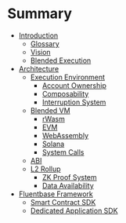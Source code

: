 # Summary

- [Introduction](introduction/index.md)
  - [Glossary](introduction/glossary.md)
  - [Vision](introduction/vision.md)
  - [Blended Execution](introduction/blended-execution.md)
- [Architecture](architecture/index.md)
  - [Execution Environment](architecture/execution-environment/index.md)
    - [Account Ownership](architecture/execution-environment/account-ownership.md)
    - [Composability](architecture/execution-environment/composability.md)
    - [Interruption System](architecture/execution-environment/interruption-system.md)
  - [Blended VM](architecture/blended-vm/index.md)
    - [rWasm](architecture/blended-vm/rwasm.md)
    - [EVM](architecture/blended-vm/evm.md)
    - [WebAssembly](architecture/blended-vm/wasm.md)
    - [Solana](architecture/blended-vm/solana.md)
    - [System Calls](architecture/blended-vm/system-calls.md)
  - [ABI]()
  - [L2 Rollup]()
    - [ZK Proof System]()
    - [Data Availability]()
- [Fluentbase Framework]()
  - [Smart Contract SDK]()
  - [Dedicated Application SDK]()